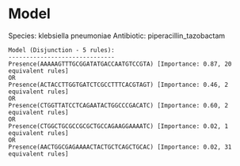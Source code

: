 
# Model

Species: klebsiella pneumoniae
Antibiotic: piperacillin_tazobactam

```
Model (Disjunction - 5 rules):
------------------------------
Presence(AAAAAGTTTGCGGATATGACCAATGTCCGTA) [Importance: 0.87, 20 equivalent rules]
OR
Presence(ACTACCTTGGTGATCTCGCCTTTCACGTAGT) [Importance: 0.46, 2 equivalent rules]
OR
Presence(CTGGTTATCCTCAGAATACTGGCCCGACATC) [Importance: 0.60, 2 equivalent rules]
OR
Presence(CTGGCTGCGCCGCGCTGCCAGAAGGAAAATC) [Importance: 0.02, 1 equivalent rules]
OR
Presence(AACTGGCGAGAAAACTACTGCTCAGCTGCAC) [Importance: 0.02, 31 equivalent rules]

```

